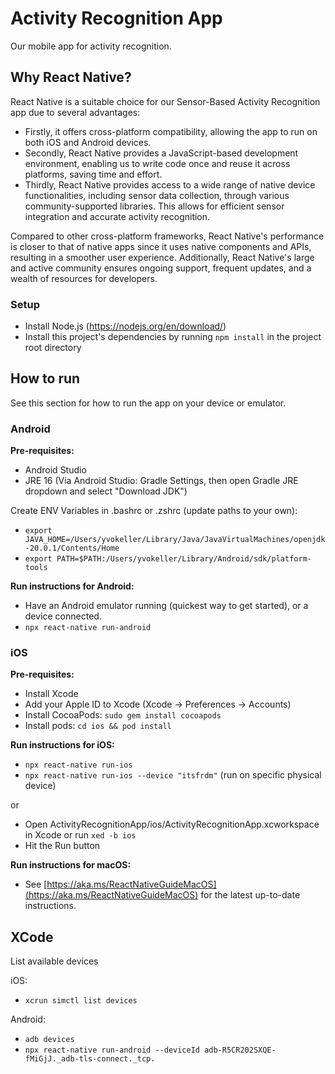 # Activity Recognition App

Our mobile app for activity recognition.

## Why React Native?

React Native is a suitable choice for our Sensor-Based Activity Recognition app due to several advantages:

- Firstly, it offers cross-platform compatibility, allowing the app to run on both iOS and Android devices. 
- Secondly, React Native provides a JavaScript-based development environment, enabling us to write code once and reuse it across platforms, saving time and effort.
- Thirdly, React Native provides access to a wide range of native device functionalities, including sensor data collection, through various community-supported libraries. This allows for efficient sensor integration and accurate activity recognition. 

Compared to other cross-platform frameworks, React Native's performance is closer to that of native apps since it uses native components and APIs, resulting in a smoother user experience. Additionally, React Native's large and active community ensures ongoing support, frequent updates, and a wealth of resources for developers.

### Setup
- Install Node.js (https://nodejs.org/en/download/)
- Install this project's dependencies by running `npm install` in the project root directory

## How to run

See this section for how to run the app on your device or emulator.

### Android

**Pre-requisites:**

- Android Studio
- JRE 16 (Via Android Studio: Gradle Settings, then open Gradle JRE dropdown and select "Download JDK")

Create ENV Variables in .bashrc or .zshrc (update paths to your own):

- `export JAVA_HOME=/Users/yvokeller/Library/Java/JavaVirtualMachines/openjdk-20.0.1/Contents/Home`
- `export PATH=$PATH:/Users/yvokeller/Library/Android/sdk/platform-tools`

**Run instructions for Android:**

- Have an Android emulator running (quickest way to get started), or a device connected.
- `npx react-native run-android`

### iOS

**Pre-requisites:**

- Install Xcode
- Add your Apple ID to Xcode (Xcode -> Preferences -> Accounts)
- Install CocoaPods: `sudo gem install cocoapods`
- Install pods: `cd ios && pod install`

**Run instructions for iOS:**

- `npx react-native run-ios`
- `npx react-native run-ios --device "itsfrdm"` (run on specific physical device)

or

- Open ActivityRecognitionApp/ios/ActivityRecognitionApp.xcworkspace in Xcode or run `xed -b ios`
- Hit the Run button

**Run instructions for macOS:**

- See [https://aka.ms/ReactNativeGuideMacOS](https://aka.ms/ReactNativeGuideMacOS) for the latest up-to-date instructions.

## XCode

List available devices

iOS:
- `xcrun simctl list devices`

Android:
- `adb devices`
- `npx react-native run-android --deviceId adb-R5CR202SXQE-fMiGjJ._adb-tls-connect._tcp.`
